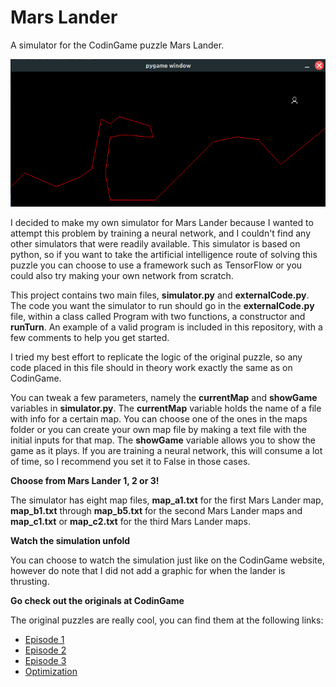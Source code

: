 # Mars Lander

A simulator for the CodinGame puzzle Mars Lander.

<img src="preview.png" alt="Screenshot of Mars Lander simulator">

I decided to make my own simulator for Mars Lander because I wanted to attempt this problem by training a neural network, and I couldn't find any other simulators that were readily available. This simulator is based on python, so if you want to take the artificial intelligence route of solving this puzzle you can choose to use a framework such as TensorFlow or you could also try making your own network from scratch.

This project contains two main files, **simulator.py** and **externalCode.py**. The code you want the simulator to run should go in the **externalCode.py** file, within a class called Program with two functions, a constructor and **runTurn**. An example of a valid program is included in this repository, with a few comments to help you get started.

I tried my best effort to replicate the logic of the original puzzle, so any code placed in this file should in theory work exactly the same as on CodinGame.

You can tweak a few parameters, namely the **currentMap** and **showGame** variables in **simulator.py**. The **currentMap** variable holds the name of a file with info for a certain map. You can choose one of the ones in the maps folder or you can create your own map file by making a text file with the initial inputs for that map. The **showGame** variable allows you to show the game as it plays. If you are training a neural network, this will consume a lot of time, so I recommend you set it to False in those cases.

**Choose from Mars Lander 1, 2 or 3!**

The simulator has eight map files, **map_a1.txt** for the first Mars Lander map, **map_b1.txt** through **map_b5.txt** for the second Mars Lander maps and **map_c1.txt** or **map_c2.txt** for the third Mars Lander maps.

**Watch the simulation unfold**

You can choose to watch the simulation just like on the CodinGame website, however do note that I did not add a graphic for when the lander is thrusting.

**Go check out the originals at CodinGame**

The original puzzles are really cool, you can find them at the following links:

- [Episode 1](https://www.codingame.com/training/easy/mars-lander-episode-1)
- [Episode 2](https://www.codingame.com/training/medium/mars-lander-episode-2)
- [Episode 3](https://www.codingame.com/training/expert/mars-lander-episode-3)
- [Optimization](https://www.codingame.com/multiplayer/optimization/mars-lander)
